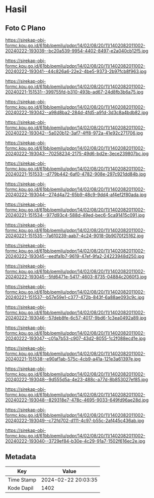# Hasil

## Foto C Plano

https://sirekap-obj-formc.kpu.go.id/61bb/pemilu/pdpr/14/02/08/20/11/1402082011002-20240222-193039--bc20a539-9954-4402-8497-e2a040cb12f5.jpg

https://sirekap-obj-formc.kpu.go.id/61bb/pemilu/pdpr/14/02/08/20/11/1402082011002-20240222-193041--44c826a6-22e2-4be5-9373-2b97fcb8f963.jpg

https://sirekap-obj-formc.kpu.go.id/61bb/pemilu/pdpr/14/02/08/20/11/1402082011002-20240221-151531--399755fd-b310-493b-ad67-24d8fb3b6a75.jpg

https://sirekap-obj-formc.kpu.go.id/61bb/pemilu/pdpr/14/02/08/20/11/1402082011002-20240222-193042--a98d8ba2-284d-4fd5-a91d-3d3c8a4bdb82.jpg

https://sirekap-obj-formc.kpu.go.id/61bb/pemilu/pdpr/14/02/08/20/11/1402082011002-20240222-193042--5a020b12-3af7-4ff8-972a-41e92c271706.jpg

https://sirekap-obj-formc.kpu.go.id/61bb/pemilu/pdpr/14/02/08/20/11/1402082011002-20240222-193043--70258234-2175-49d6-bd2e-3ece239807bc.jpg

https://sirekap-obj-formc.kpu.go.id/61bb/pemilu/pdpr/14/02/08/20/11/1402082011002-20240221-151533--d779b442-6af0-4782-908e-297c921dd84b.jpg

https://sirekap-obj-formc.kpu.go.id/61bb/pemilu/pdpr/14/02/08/20/11/1402082011002-20240222-193044--274d4a72-65b9-48c9-9dd4-af4ef2f80ada.jpg

https://sirekap-obj-formc.kpu.go.id/61bb/pemilu/pdpr/14/02/08/20/11/1402082011002-20240221-151534--977d93c4-588d-49ed-bec6-5ca91415c091.jpg

https://sirekap-obj-formc.kpu.go.id/61bb/pemilu/pdpr/14/02/08/20/11/1402082011002-20240221-151535--7a610239-aab7-4c24-9018-0b9070f25162.jpg

https://sirekap-obj-formc.kpu.go.id/61bb/pemilu/pdpr/14/02/08/20/11/1402082011002-20240222-193045--eedfa1b7-9619-47ef-9fa2-24223948d250.jpg

https://sirekap-obj-formc.kpu.go.id/61bb/pemilu/pdpr/14/02/08/20/11/1402082011002-20240222-193045--5fd6471e-5417-4603-8735-04884c2060f3.jpg

https://sirekap-obj-formc.kpu.go.id/61bb/pemilu/pdpr/14/02/08/20/11/1402082011002-20240221-151537--b57e59e1-c377-472b-843f-6a88ae093c9c.jpg

https://sirekap-obj-formc.kpu.go.id/61bb/pemilu/pdpr/14/02/08/20/11/1402082011002-20240222-193046--57deb8fe-6c57-4017-9bd6-1c3ea0492a89.jpg

https://sirekap-obj-formc.kpu.go.id/61bb/pemilu/pdpr/14/02/08/20/11/1402082011002-20240222-193047--c01a7b53-c907-43d2-8055-1c2f088ecd1e.jpg

https://sirekap-obj-formc.kpu.go.id/61bb/pemilu/pdpr/14/02/08/20/11/1402082011002-20240221-151538--e90af1ab-575c-4cb9-a41a-121e3a61397e.jpg

https://sirekap-obj-formc.kpu.go.id/61bb/pemilu/pdpr/14/02/08/20/11/1402082011002-20240222-193048--9d555d5a-4e23-488c-a77d-8b853027ef85.jpg

https://sirekap-obj-formc.kpu.go.id/61bb/pemilu/pdpr/14/02/08/20/11/1402082011002-20240222-193048--829318e7-478c-4695-9033-649fd96ae28d.jpg

https://sirekap-obj-formc.kpu.go.id/61bb/pemilu/pdpr/14/02/08/20/11/1402082011002-20240222-193049--c72fd702-d111-4c97-b55c-2af445c436ab.jpg

https://sirekap-obj-formc.kpu.go.id/61bb/pemilu/pdpr/14/02/08/20/11/1402082011002-20240222-193040--3729ef84-b30e-4c29-91a7-1502f616ec2e.jpg


## Metadata

| Key        | Value               |
| ---------- | ------------------- |
| Time Stamp | 2024-02-22 20:03:35 |
| Kode Dapil | 1402                |



